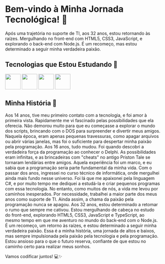 # Bem-vindo à Minha Jornada Tecnológica! 👋

Após uma trajetória no suporte de TI, aos 32 anos, estou retornando às raízes. Mergulhando no front-end com HTML5, CSS3, JavaScript, e explorando o back-end com Node.js. É um recomeço, mas estou determinado a seguir minha verdadeira paixão.

## Tecnologias que Estou Estudando 🚀

<img src=" https://upload.wikimedia.org/wikipedia/commons/9/99/Unofficial_JavaScript_logo_2.svg" width="50px">
<img src=" https://icons8.com/icon/YjeKwnSQIBUq/css3.svg" width="50px">
<img src=" https://icons8.com/icon/PXTY4q2Sq2lG/javascript.svg" width="50px">
<img src=" https://icons8.com/icon/PXTY4q2Sq2lG/javascript.svg" width="50px">

## Minha História 📖

Aos 14 anos, tive meu primeiro contato com a tecnologia, e foi amor à primeira vista. Rapidamente me vi fascinado pelas possibilidades que ela oferecia. Não demorou muito para que eu começasse a explorar o mundo dos scripts, brincando com o DOS para surpreender e divertir meus amigos. Naquela época, eram apenas pequenas travessuras, como apagar arquivos ou abrir várias janelas, mas foi o suficiente para despertar minha paixão pela programação.
Aos 16 anos, tudo mudou. Foi quando descobri a verdadeira força da programação ao conhecer o Delphi. As possibilidades eram infinitas, e as brincadeiras com "cheats" no antigo Priston Tale se tornaram lendárias entre amigos. Aquela experiência foi um marco, e eu sabia que a programação seria parte fundamental da minha vida.
Com o passar dos anos, ingressei no curso técnico de informática, onde mergulhei ainda mais fundo nesse universo. Foi lá que me apaixonei pela linguagem C#, e por muito tempo me dediquei a estudá-la e criar pequenos programas com essa tecnologia.
No entanto, como muitos de nós, a vida me levou por caminhos inesperados. Por necessidade, trabalhei a maior parte dos meus anos como suporte de TI. Ainda assim, a chama da paixão pela programação nunca se apagou.
Aos 32 anos, estou determinado a retomar o rumo que sempre me cativou. Estou mergulhando de cabeça no estudo do front-end, explorando HTML5, CSS3, JavaScript e TypeScript, ao mesmo tempo em que me aventuro no mundo do back-end com o Node.js. É um recomeço, um retorno às raízes, e estou determinado a seguir minha verdadeira paixão.
Essa é a minha história, uma jornada de altos e baixos, mas sempre impulsionada pela paixão pela tecnologia e pela programação. Estou ansioso para o que o futuro reserva, confiante de que estou no caminho certo para realizar meus sonhos.

Vamos codificar juntos! 💻✨
